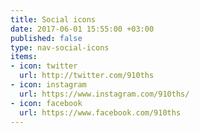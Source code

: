 ```yaml
---
title: Social icons
date: 2017-06-01 15:55:00 +03:00
published: false
type: nav-social-icons
items:
- icon: twitter
  url: http://twitter.com/910ths
- icon: instagram
  url: https://www.instagram.com/910ths/
- icon: facebook
  url: https://www.facebook.com/910ths
---
```


